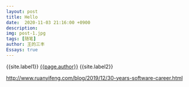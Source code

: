 ```yaml
---
layout: post
title: Hello
date:  2020-11-03 21:16:00 +0900
description: 
img: post-1.jpg
tags: [随笔]
author: 王的三丰
Essays: true
---
```

{{site.label1}} <a href="/about">{{page.author}}</a> {{site.label2}}

http://www.ruanyifeng.com/blog/2019/12/30-years-software-career.html
